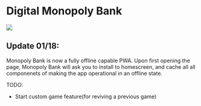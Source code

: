 # Digital Monopoly Bank

![](https://i.imgur.com/H7ZDKBI.png)

## Update 01/18:
Monopoly Bank is now a fully offline capable PWA. Upon first opening the page, Monopoly Bank will ask you to install to homescreen, and cache all all componenets of making the app operational in an offline state. 

TODO: 
* Start custom game feature(for reviving a previous game)
